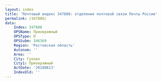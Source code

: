 ```yaml
---
layout: index
title: 'Почтовый индекс 347886: отделение почтовой связи Почты России'
permalink: /347886/
data:
    Index: 347886
    OPSName: Приовражный
    OPSType: О
    OPSSubm: 346369
    Region: 'Ростовская область'
    Autonom: ''
    Area: ''
    City: Гуково
    City1: Приовражный
    ActDate: '20180813'
    IndexOld: ''
---
```

